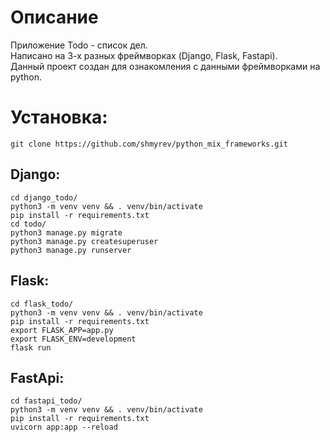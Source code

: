 # Описание  
Приложение Todo - список дел.  
Написано на  3-х разных фреймворках (Django, Flask, Fastapi).  
Данный проект создан для ознакомления с данными фреймворками на python.  

# Установка:  
```
git clone https://github.com/shmyrev/python_mix_frameworks.git   
```
## Django:  
```
cd django_todo/  
python3 -m venv venv && . venv/bin/activate  
pip install -r requirements.txt   
cd todo/  
python3 manage.py migrate  
python3 manage.py createsuperuser  
python3 manage.py runserver  
```
## Flask:  
```
cd flask_todo/  
python3 -m venv venv && . venv/bin/activate  
pip install -r requirements.txt   
export FLASK_APP=app.py  
export FLASK_ENV=development  
flask run  
```
## FastApi:  
```
cd fastapi_todo/  
python3 -m venv venv && . venv/bin/activate  
pip install -r requirements.txt   
uvicorn app:app --reload  
```

